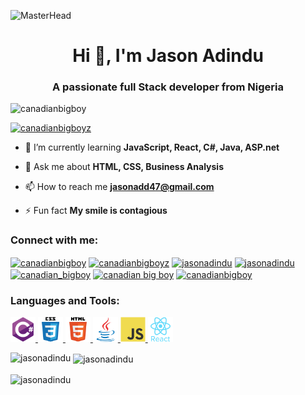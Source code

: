 ![MasterHead](https://www.charpeni.com/_next/image?url=%2Fstatic%2Fimages%2Farrow-functions-in-class-properties-might-not-be-as-great-as-we-think%2Fbanner.gif&w=1920&q=75)
<h1 align="center">Hi 👋, I'm Jason Adindu</h1>
<h3 align="center">A passionate full Stack developer from Nigeria</h3>




<p align="left"> <img src="https://komarev.com/ghpvc/?username=canadianbigboy&label=Profile%20views&color=0e75b6&style=flat" alt="canadianbigboy" /> </p>

<p align="left"> <a href="https://twitter.com/canadianbigboyz" target="blank"><img src="https://img.shields.io/twitter/follow/canadianbigboyz?logo=twitter&style=for-the-badge" alt="canadianbigboyz" /></a> </p>

- 🌱 I’m currently learning **JavaScript, React, C#, Java, ASP.net**

- 💬 Ask me about **HTML, CSS, Business Analysis**

- 📫 How to reach me **jasonadd47@gmail.com**

- ⚡ Fun fact **My smile is contagious**

<h3 align="left">Connect with me:</h3>
<p align="left">
<a href="https://dev.to/canadianbigboy" target="blank"><img align="center" src="https://raw.githubusercontent.com/rahuldkjain/github-profile-readme-generator/master/src/images/icons/Social/devto.svg" alt="canadianbigboy" height="30" width="40" /></a>
<a href="https://twitter.com/canadianbigboyz" target="blank"><img align="center" src="https://raw.githubusercontent.com/rahuldkjain/github-profile-readme-generator/master/src/images/icons/Social/twitter.svg" alt="canadianbigboyz" height="30" width="40" /></a>
<a href="https://linkedin.com/in/jasonadindu" target="blank"><img align="center" src="https://raw.githubusercontent.com/rahuldkjain/github-profile-readme-generator/master/src/images/icons/Social/linked-in-alt.svg" alt="jasonadindu" height="30" width="40" /></a>
<a href="https://fb.com/jasonadindu" target="blank"><img align="center" src="https://raw.githubusercontent.com/rahuldkjain/github-profile-readme-generator/master/src/images/icons/Social/facebook.svg" alt="jasonadindu" height="30" width="40" /></a>
<a href="https://instagram.com/canadian_bigboy" target="blank"><img align="center" src="https://raw.githubusercontent.com/rahuldkjain/github-profile-readme-generator/master/src/images/icons/Social/instagram.svg" alt="canadian_bigboy" height="30" width="40" /></a>
<a href="https://www.youtube.com/c/canadian big boy" target="blank"><img align="center" src="https://raw.githubusercontent.com/rahuldkjain/github-profile-readme-generator/master/src/images/icons/Social/youtube.svg" alt="canadian big boy" height="30" width="40" /></a>
<a href="https://www.leetcode.com/canadianbigboy" target="blank"><img align="center" src="https://raw.githubusercontent.com/rahuldkjain/github-profile-readme-generator/master/src/images/icons/Social/leet-code.svg" alt="canadianbigboy" height="30" width="40" /></a>
</p>

<h3 align="left">Languages and Tools:</h3>
<p align="left"> <a href="https://www.w3schools.com/cs/" target="_blank" rel="noreferrer"> <img src="https://raw.githubusercontent.com/devicons/devicon/master/icons/csharp/csharp-original.svg" alt="csharp" width="40" height="40"/> </a> <a href="https://www.w3schools.com/css/" target="_blank" rel="noreferrer"> <img src="https://raw.githubusercontent.com/devicons/devicon/master/icons/css3/css3-original-wordmark.svg" alt="css3" width="40" height="40"/> </a> <a href="https://www.w3.org/html/" target="_blank" rel="noreferrer"> <img src="https://raw.githubusercontent.com/devicons/devicon/master/icons/html5/html5-original-wordmark.svg" alt="html5" width="40" height="40"/> </a> <a href="https://www.java.com" target="_blank" rel="noreferrer"> <img src="https://raw.githubusercontent.com/devicons/devicon/master/icons/java/java-original.svg" alt="java" width="40" height="40"/> </a> <a href="https://developer.mozilla.org/en-US/docs/Web/JavaScript" target="_blank" rel="noreferrer"> <img src="https://raw.githubusercontent.com/devicons/devicon/master/icons/javascript/javascript-original.svg" alt="javascript" width="40" height="40"/> </a> <a href="https://reactjs.org/" target="_blank" rel="noreferrer"> <img src="https://raw.githubusercontent.com/devicons/devicon/master/icons/react/react-original-wordmark.svg" alt="react" width="40" height="40"/> </a> </p>

<p><img align="left" src="https://github-readme-stats.vercel.app/api/top-langs?username=jasonadindu&show_icons=true&locale=en&layout=compact" alt="jasonadindu" /></p>

<p>&nbsp;<img align="center" src="https://github-readme-stats.vercel.app/api?username=jasonadindu&show_icons=true&locale=en" alt="jasonadindu" /></p>

<p><img align="center" src="https://github-readme-streak-stats.herokuapp.com/?user=jasonadindu&" alt="jasonadindu" /></p>
